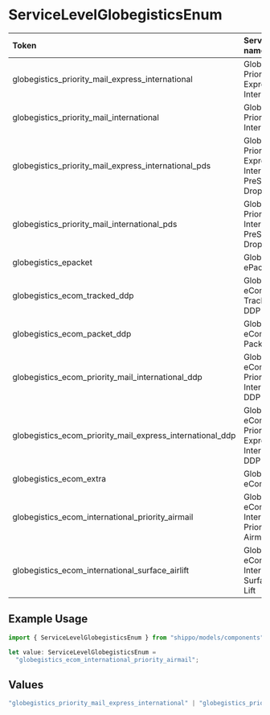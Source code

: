 # ServiceLevelGlobegisticsEnum

|Token | Service name|
|:---|:---|
| globegistics_priority_mail_express_international | Globegistics Priority Mail Express International|
| globegistics_priority_mail_international | Globegistics Priority Mail International|
| globegistics_priority_mail_express_international_pds | Globegistics Priority Mail Express International PreSort Drop Ship|
| globegistics_priority_mail_international_pds | Globegistics Priority Mail International PreSort Drop Ship|
| globegistics_epacket | Globegistics ePacket|
| globegistics_ecom_tracked_ddp | Globegistics eCom Tracked DDP|
| globegistics_ecom_packet_ddp | Globegistics eCom Packet DDP|
| globegistics_ecom_priority_mail_international_ddp | Globegistics eCom Priority Mail International DDP|
| globegistics_ecom_priority_mail_express_international_ddp | Globegistics eCom Priority Mail Express International DDP|
| globegistics_ecom_extra | Globegistics eCom Extra|
| globegistics_ecom_international_priority_airmail | Globegistics eCom International Priority Airmail|
| globegistics_ecom_international_surface_airlift | Globegistics eCom International Surface Air Lift|


## Example Usage

```typescript
import { ServiceLevelGlobegisticsEnum } from "shippo/models/components";

let value: ServiceLevelGlobegisticsEnum =
  "globegistics_ecom_international_priority_airmail";
```

## Values

```typescript
"globegistics_priority_mail_express_international" | "globegistics_priority_mail_international" | "globegistics_priority_mail_express_international_pds" | "globegistics_priority_mail_international_pds" | "globegistics_epacket" | "globegistics_ecom_tracked_ddp" | "globegistics_ecom_packet_ddp" | "globegistics_ecom_priority_mail_international_ddp" | "globegistics_ecom_priority_mail_express_international_ddp" | "globegistics_ecom_extra" | "globegistics_ecom_international_priority_airmail" | "globegistics_ecom_international_surface_airlift"
```